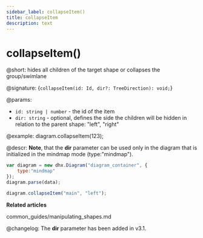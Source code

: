 ```yaml
---
sidebar_label: collapseItem()
title: collapseItem
description: text
---
```


# collapseItem()

@short: hides all children of the target shape or collapses the group/swimlane

@signature: {`collapseItem(id: Id, dir?: TreeDirection): void;`}

@params:
- `id: string | number` - the id of the item
- `dir: string` - optional, defines the side the children will be hidden in relation to the parent shape: "left", "right"

@example:
diagram.collapseItem(123);

@descr:
**Note**, that the **dir** parameter can be used only in the diagram that is initialized in the mindmap mode (type:"mindmap").

~~~js
var diagram = new dhx.Diagram("diagram_container", {
	type:"mindmap"
});
diagram.parse(data);

diagram.collapseItem("main", "left");
~~~

**Related articles**

common_guides/manipulating_shapes.md

@changelog:
The **dir** parameter has been added in v3.1.